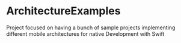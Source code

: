 # ArchitectureExamples
Project focused on having a bunch of sample projects implementing different mobile architectures for native Development with Swift
